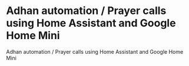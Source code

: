 # Adhan automation / Prayer calls using Home Assistant and Google Home Mini
Adhan automation / Prayer calls using Home Assistant and Google Home Mini
